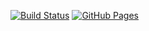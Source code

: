 [![Build Status](https://ci.appveyor.com/api/projects/status/github/Valdemarovna/dnd-project?branch=gh-pages&svg=true)](https://github.com/Valdemarovna/dnd-project/actions)
[![GitHub Pages](https://img.shields.io/badge/GitHub%20Pages-Live-brightgreen)](https://Valdemarovna.github.io/dnd-project/)
